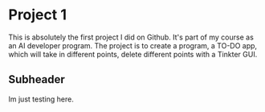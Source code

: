 # Project 1

This is absolutely the first project I did on Github. It's part of my course as an AI developer program. 
The project is to create a program, a TO-DO app, which will take in different points, delete different 
points with a Tinkter GUI.

## Subheader

Im just testing here. 